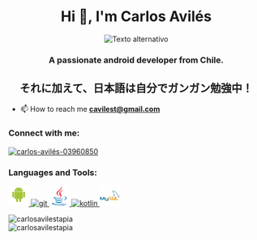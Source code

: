 <h1 align="center">Hi 👋, I'm Carlos Avilés</h1>

<p align="center">
    <img src="https://media.tenor.com/8sU4G3a8TpcAAAAC/ralph-ralph-wiggum.gif" alt="Texto alternativo" />
</p>

<h3 align="center">A passionate android developer from Chile.</h3>
<h2 align="center">それに加えて、日本語は自分でガンガン勉強中！</h2>

- 📫 How to reach me **cavilest@gmail.com**

<h3 align="left">Connect with me:</h3>
<p align="left">
<a href="https://linkedin.com/in/carlos-avilés-03960850" target="blank"><img align="center" src="https://raw.githubusercontent.com/rahuldkjain/github-profile-readme-generator/master/src/images/icons/Social/linked-in-alt.svg" alt="carlos-avilés-03960850" height="30" width="40" /></a>
</p>

<h3 align="left">Languages and Tools:</h3>
<p align="left"> <a href="https://developer.android.com" target="_blank" rel="noreferrer"> <img src="https://raw.githubusercontent.com/devicons/devicon/master/icons/android/android-original-wordmark.svg" alt="android" width="40" height="40"/> </a> <a href="https://git-scm.com/" target="_blank" rel="noreferrer"> <img src="https://www.vectorlogo.zone/logos/git-scm/git-scm-icon.svg" alt="git" width="40" height="40"/> </a> <a href="https://www.java.com" target="_blank" rel="noreferrer"> <img src="https://raw.githubusercontent.com/devicons/devicon/master/icons/java/java-original.svg" alt="java" width="40" height="40"/> </a> <a href="https://kotlinlang.org" target="_blank" rel="noreferrer"> <img src="https://www.vectorlogo.zone/logos/kotlinlang/kotlinlang-icon.svg" alt="kotlin" width="40" height="40"/> </a> <a href="https://www.mysql.com/" target="_blank" rel="noreferrer"> <img src="https://raw.githubusercontent.com/devicons/devicon/master/icons/mysql/mysql-original-wordmark.svg" alt="mysql" width="40" height="40"/> </a> </p>

<p><img align="left" src="https://github-readme-stats.vercel.app/api?username=carlosavilestapia&show_icons=true&locale=en&theme=transparent" alt="carlosavilestapia" style="width: 400px; height: auto;" /></p>

<p><img align="left" src="https://github-readme-stats.vercel.app/api/top-langs?username=carlosavilestapia&show_icons=true&locale=en&layout=compact&theme=transparent" alt="carlosavilestapia" style="width: 433px; height: auto;" /></p>
